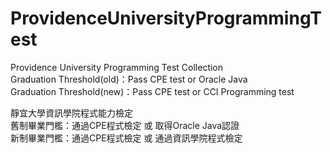 # ProvidenceUniversityProgrammingTest
Providence University Programming Test Collection  
Graduation Threshold(old)：Pass CPE test or Oracle Java  
Graduation Threshold(new)：Pass CPE test or CCI Programming test  
  
靜宜大學資訊學院程式能力檢定  
舊制畢業門檻：通過CPE程式檢定 或 取得Oracle Java認證  
新制畢業門檻：通過CPE程式檢定 或 通過資訊學院程式檢定  
